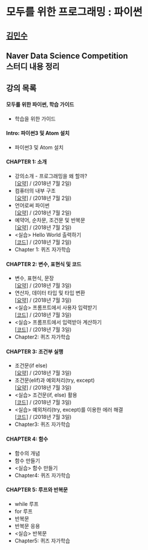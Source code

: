 모두를 위한 프로그래밍 : 파이썬
===============================
[김민수](https://github.com/alstn2468)
-------------------------------


## Naver Data Science Competition<br/>스터디 내용 정리<br/>


## 강의 목록

#### 모두를 위한 파이썬, 학습 가이드
- 학습을 위한 가이드


#### Intro: 파이썬3 및 Atom 설치
- 파이썬3 및 Atom 설치


#### CHAPTER 1: 소개
- 강의소개 - 프로그래밍을 왜 할까?<br/>
[[요약]](https://github.com/alstn2468/Programming_For_Everyone_Python/blob/master/Chapter.1/1.md)
 / (2018년 7월 2일)
- 컴퓨터의 내부 구조<br/>
[[요약]](https://github.com/alstn2468/Programming_For_Everyone_Python/blob/master/Chapter.1/2.md)
 / (2018년 7월 2일)
- 언어로써 파이썬<br/>
[[요약]](https://github.com/alstn2468/Programming_For_Everyone_Python/blob/master/Chapter.1/3.md)
 / (2018년 7월 2일)
- 예약어, 순차문, 조건문 및 반복문<br/>
[[요약]](https://github.com/alstn2468/Programming_For_Everyone_Python/blob/master/Chapter.1/4.md)
 / (2018년 7월 2일)
- <실습> Hello World 출력하기<br/>
[[코드]](https://github.com/alstn2468/Programming_For_Everyone_Python/blob/master/Chapter.1/Practice_1.py)
 / (2018년 7월 2일)
- Chapter 1: 퀴즈 자가학습


#### CHAPTER 2: 변수, 표현식 및 코드
- 변수, 표현식, 문장<br/>
[[요약]](https://github.com/alstn2468/Programming_For_Everyone_Python/blob/master/Chapter.2/1.md)
 / (2018년 7월 3일)
- 연산자, 데이터 타입 및 타입 변환<br/>
[[요약]](https://github.com/alstn2468/Programming_For_Everyone_Python/blob/master/Chapter.2/2.md)
 / (2018년 7월 3일)
- <실습> 프롬프트에서 사용자 입력받기<br/>
[[코드]](https://github.com/alstn2468/Programming_For_Everyone_Python/blob/master/Chapter.2/Practice_1.py)
 / (2018년 7월 3일)
- <실습> 프롬프트에서 입력받아 계산하기<br/>
[[코드]](https://github.com/alstn2468/Programming_For_Everyone_Python/blob/master/Chapter.2/Practice_2.py)
 / (2018년 7월 3일)
- Chapter2: 퀴즈 자가학습


#### CHAPTER 3: 조건부 실행
- 조건문(if else)<br/>
[[요약]](https://github.com/alstn2468/Programming_For_Everyone_Python/blob/master/Chapter.3/1.md)
 / (2018년 7월 3일)
- 조건문(elif)과 예외처리(try, except)<br/>
[[요약]](https://github.com/alstn2468/Programming_For_Everyone_Python/blob/master/Chapter.3/2.md)
 / (2018년 7월 3일)
- <실습> 조건문(if, else) 활용<br/>
[[코드]](https://github.com/alstn2468/Programming_For_Everyone_Python/blob/master/Chapter.3/Practice_1.py)
 / (2018년 7월 3일)
- <실습> 예외처리(try, except)를 이용한 에러 해결<br/>
[[코드]](https://github.com/alstn2468/Programming_For_Everyone_Python/blob/master/Chapter.3/Practice_2.py)
 / (2018년 7월 3일)
- Chapter3: 퀴즈 자가학습


#### CHAPTER 4: 함수
- 함수의 개념
- 함수 만들기
- <실습> 함수 만들기
- Chapter4: 퀴즈 자가학습


#### CHAPTER 5: 루프와 반복문
- while 루프
- for 루프
- 반복문
- 반복문 응용
- <실습> 반복문
- Chapter5: 퀴즈 자가학습
